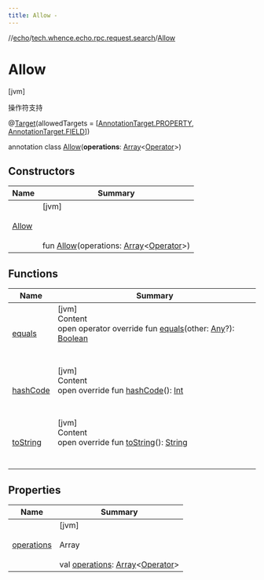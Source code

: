 ```yaml
---
title: Allow -
---
```

//[echo](../../index.md)/[tech.whence.echo.rpc.request.search](../index.md)/[Allow](index.md)



# Allow  
 [jvm] 

操作符支持

@[Target](https://kotlinlang.org/api/latest/jvm/stdlib/kotlin.annotation/-target/index.html)(allowedTargets = [[AnnotationTarget.PROPERTY](https://kotlinlang.org/api/latest/jvm/stdlib/kotlin.annotation/-annotation-target/-p-r-o-p-e-r-t-y/index.html), [AnnotationTarget.FIELD](https://kotlinlang.org/api/latest/jvm/stdlib/kotlin.annotation/-annotation-target/-f-i-e-l-d/index.html)])  
  
annotation class [Allow](index.md)(**operations**: [Array](https://kotlinlang.org/api/latest/jvm/stdlib/kotlin/-array/index.html)<[Operator](../../tech.whence.echo.dal.filter/-operator/index.md)>)   


## Constructors  
  
|  Name|  Summary| 
|---|---|
| [Allow](-allow.md)|  [jvm] <br><br><br><br>fun [Allow](-allow.md)(operations: [Array](https://kotlinlang.org/api/latest/jvm/stdlib/kotlin/-array/index.html)<[Operator](../../tech.whence.echo.dal.filter/-operator/index.md)>)   <br>


## Functions  
  
|  Name|  Summary| 
|---|---|
| [equals](../../tech.whence.echo.webclient.response.exception/-response-unrecognized-exception/index.md#kotlin/Any/equals/#kotlin.Any?/PointingToDeclaration/)| [jvm]  <br>Content  <br>open operator override fun [equals](../../tech.whence.echo.webclient.response.exception/-response-unrecognized-exception/index.md#kotlin/Any/equals/#kotlin.Any?/PointingToDeclaration/)(other: [Any](https://kotlinlang.org/api/latest/jvm/stdlib/kotlin/-any/index.html)?): [Boolean](https://kotlinlang.org/api/latest/jvm/stdlib/kotlin/-boolean/index.html)  <br><br><br>
| [hashCode](../../tech.whence.echo.webclient.response.exception/-response-unrecognized-exception/index.md#kotlin/Any/hashCode/#/PointingToDeclaration/)| [jvm]  <br>Content  <br>open override fun [hashCode](../../tech.whence.echo.webclient.response.exception/-response-unrecognized-exception/index.md#kotlin/Any/hashCode/#/PointingToDeclaration/)(): [Int](https://kotlinlang.org/api/latest/jvm/stdlib/kotlin/-int/index.html)  <br><br><br>
| [toString](../../tech.whence.echo.webclient.response.exception/-response-unrecognized-exception/index.md#kotlin/Any/toString/#/PointingToDeclaration/)| [jvm]  <br>Content  <br>open override fun [toString](../../tech.whence.echo.webclient.response.exception/-response-unrecognized-exception/index.md#kotlin/Any/toString/#/PointingToDeclaration/)(): [String](https://kotlinlang.org/api/latest/jvm/stdlib/kotlin/-string/index.html)  <br><br><br>


## Properties  
  
|  Name|  Summary| 
|---|---|
| [operations](index.md#tech.whence.echo.rpc.request.search/Allow/operations/#/PointingToDeclaration/)|  [jvm] <br><br>Array<Operator><br><br>val [operations](index.md#tech.whence.echo.rpc.request.search/Allow/operations/#/PointingToDeclaration/): [Array](https://kotlinlang.org/api/latest/jvm/stdlib/kotlin/-array/index.html)<[Operator](../../tech.whence.echo.dal.filter/-operator/index.md)>   <br>

